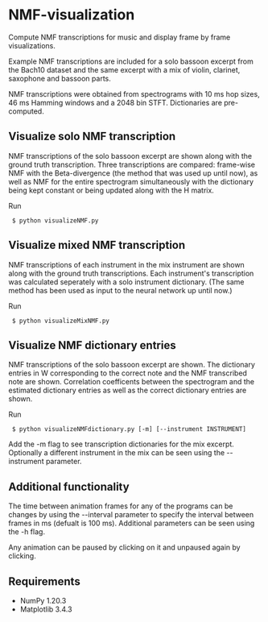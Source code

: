 # NMF-visualization
Compute NMF transcriptions for music and display frame by frame visualizations.

Example NMF transcriptions are included for a solo bassoon excerpt from the
Bach10 dataset and the same excerpt with a mix of violin, clarinet, saxophone
and bassoon parts.

NMF transcriptions were obtained from spectrograms with 10 ms hop sizes, 46 ms
Hamming windows and a 2048 bin STFT. Dictionaries are pre-computed.

## Visualize solo NMF transcription

NMF transcriptions of the solo bassoon excerpt are shown along with the ground
truth transcription. Three transcriptions are compared: frame-wise NMF with the
Beta-divergence (the method that was used up until now),  as well as NMF for the
entire spectrogram simultaneously with the dictionary being kept constant or
being updated along with the H matrix.

Run
```
 $ python visualizeNMF.py
```

## Visualize mixed NMF transcription

NMF transcriptions of each instrument in the mix instrument are shown along with
the ground  truth transcriptions. Each instrument's transcription was calculated
seperately with a solo instrument dictionary. (The same method has been used as
input to the neural network up until now.)

Run
```
 $ python visualizeMixNMF.py
```

## Visualize NMF dictionary entries

NMF transcriptions of the solo bassoon excerpt are shown. The dictionary entries
in W corresponding to the correct note and the NMF transcribed note are shown.
Correlation coefficents between the spectrogram and the estimated dictionary
entries as well as the correct dictionary entries are shown.

Run
```
 $ python visualizeNMFdictionary.py [-m] [--instrument INSTRUMENT]
```
Add the -m flag to see transcription dictionaries for the mix excerpt.
Optionally a different instrument in the mix can be seen using the --instrument
parameter.

## Additional functionality

The time between animation frames for any of the programs can be changes by
using the --interval parameter to specify the interval between frames in ms
(defualt is 100 ms). Additional parameters can be seen using the -h flag.

Any animation can be paused by clicking on it and unpaused again by clicking.

## Requirements

- NumPy 1.20.3
- Matplotlib 3.4.3
